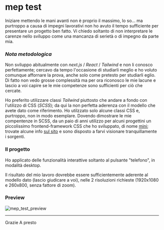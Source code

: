 # mep test 

Iniziare mettendo le mani avanti non è proprio il massimo, lo so... ma purtroppo a causa di impegni lavorativi non ho avuto il tempo sufficiente per presentare un progetto ben fatto. Vi chiedo soltanto di non interpretare le carenze nello sviluppo come una mancanza di serietà o di impegno da parte mia.

### _Nota metodologica_
Non sviluppo abitualmente con _next.js_ / _React_ / _Tailwind_ e non li conosco perfettamente; cercavo da tempo l'occasione di studiarli meglio e ho voluto comunque affornare la prova, anche solo come pretesto per studiarli eglio. Di fatto non vedo grosse complessità ma per ora riconosco le mie lacune e lascio a voi capire se le mie competenze sono sufficienti per ciò che cercate.

Ho preferito utilizzare classi _Tailwind_ piuttosto che andare a fondo con l'utilizzo di CSS (_SCSS_); da qui la non perfetta aderenza con il modello che avete dato come riferimento. Ho utilzzato solo alcune classi CSS e, purtroppo, non in modo esemplare. Dovendo dimostrare le mie compentenze in SCSS, da un paio di anni utilizzo per alcuni progettini un piccolissimo frontend-framework CSS che ho sviluppato, di nome [mini](https://mini.pimsle.com/); trovate alcune info [sul sito](https://mini.pimsle.com/) e sono disposto a farvi visionare tranquillamente i sorgenti.

### Il progetto
Ho applicato delle funzionalità interattive soltanto al pulsante "telefono", in modalità desktop.

Il risultato del mio lavoro dovrebbe essere sufficientemente aderente al modello dato (lascio giudicare a voi), nelle 2 risoluzioni richieste (1920x1080 e 260x800, senza fattore di zoom).

### Preview
![mep_test_preview](/mep_test_preview.png "met - test - preview")
___
Grazie
A presto
